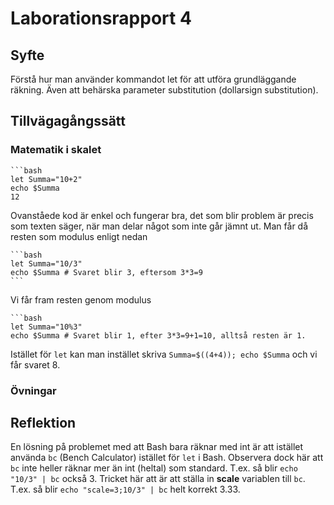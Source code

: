 # Laborationsrapport 4 #

## Syfte ##
Förstå hur man använder kommandot let för att utföra grundläggande räkning. Även att behärska parameter substitution (dollarsign substitution).

## Tillvägagångssätt ##

### Matematik i skalet ###

	```bash
	let Summa="10+2"
	echo $Summa
	12

Ovanståede kod är enkel och fungerar bra, det som blir problem är precis som texten säger, när man delar något som inte går jämnt ut. Man får då resten som modulus enligt nedan

	```bash
	let Summa="10/3"
	echo $Summa # Svaret blir 3, eftersom 3*3=9
	```

Vi får fram resten genom modulus

	```bash
	let Summa="10%3"
	echo $Summa # Svaret blir 1, efter 3*3=9+1=10, alltså resten är 1.

Istället för `let` kan man instället skriva `Summa=$((4+4)); echo $Summa` och vi får svaret 8.

### Övningar ###

## Reflektion ##
En lösning på problemet med att Bash bara räknar med int är att istället använda `bc` (Bench Calculator) istället för `let` i Bash.
Observera dock här att `bc` inte heller räknar mer än int (heltal) som standard. T.ex. så blir `echo "10/3" | bc` också 3. Tricket här att är att ställa in __scale__ variablen till `bc`. T.ex. så blir `echo "scale=3;10/3" | bc` helt korrekt 3.33.

